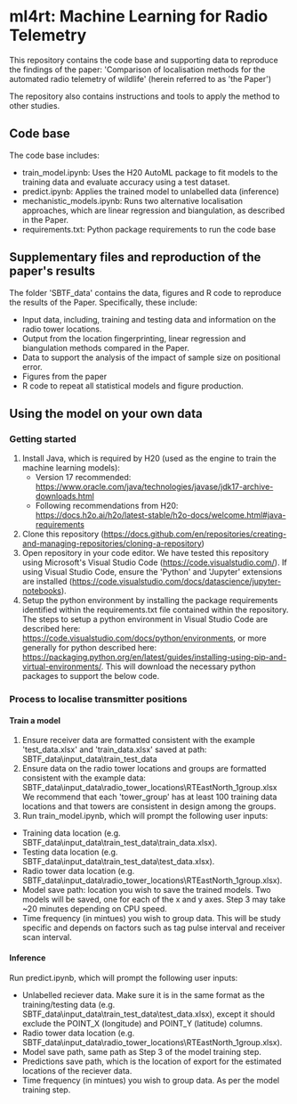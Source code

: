 # ml4rt: Machine Learning for Radio Telemetry

This repository contains the code base and supporting data to reproduce the findings of the paper: 'Comparison of localisation methods for the automated radio telemetry of wildlife' (herein referred to as 'the Paper')

The repository also contains instructions and tools to apply the method to other studies.

## Code base
The code base includes:
- train_model.ipynb: Uses the H20 AutoML package to fit models to the training data and evaluate accuracy using a test dataset.
- predict.ipynb: Applies the trained model to unlabelled data (inference)
- mechanistic_models.ipynb: Runs two alternative localisation approaches, which are linear regression and biangulation, as described in the Paper.
- requirements.txt: Python package requirements to run the code base

## Supplementary files and reproduction of the paper's results
The folder 'SBTF_data' contains the data, figures and R code to reproduce the results of the Paper. Specifically, these include:
- Input data, including, training and testing data and information on the radio tower locations.
- Output from the location fingerprinting, linear regression and biangulation methods compared in the Paper.
- Data to support the analysis of the impact of sample size on positional error.
- Figures from the paper
- R code to repeat all statistical models and figure production.

## Using the model on your own data
### Getting started
1. Install Java, which is required by H20 (used as the engine to train the machine learning models):
    - Version 17 recommended: https://www.oracle.com/java/technologies/javase/jdk17-archive-downloads.html
    - Following recommendations from H20: https://docs.h2o.ai/h2o/latest-stable/h2o-docs/welcome.html#java-requirements
2. Clone this repository (https://docs.github.com/en/repositories/creating-and-managing-repositories/cloning-a-repository)
3. Open repository in your code editor. We have tested this repository using Microsoft's Visual Studio Code (https://code.visualstudio.com/). If using Visual Studio Code, ensure the 'Python' and 'Jupyter' extensions are installed (https://code.visualstudio.com/docs/datascience/jupyter-notebooks).
4. Setup the python environment by installing the package requirements identified within the requirements.txt file contained within the repository. The steps to setup a python environment in Visual Studio Code are described here: https://code.visualstudio.com/docs/python/environments, or more generally for python described here: https://packaging.python.org/en/latest/guides/installing-using-pip-and-virtual-environments/. This will download the necessary python packages to support the below code.

### Process to localise transmitter positions
#### Train a model
1. Ensure receiver data are formatted consistent with the example 'test_data.xlsx' and 'train_data.xlsx' saved at path: SBTF_data\input_data\train_test_data
2. Ensure data on the radio tower locations and groups are formatted consistent with the example data: SBTF_data\input_data\radio_tower_locations\RTEastNorth_1group.xlsx
We recommend that each 'tower_group' has at least 100 training data locations and that towers are consistent in design among the groups.
3. Run train_model.ipynb, which will prompt the following user inputs:
- Training data location (e.g. SBTF_data\input_data\train_test_data\train_data.xlsx).
- Testing data location (e.g. SBTF_data\input_data\train_test_data\test_data.xlsx).
- Radio tower data location (e.g. SBTF_data\input_data\radio_tower_locations\RTEastNorth_1group.xlsx).
- Model save path: location you wish to save the trained models. Two models will be saved, one for each of the x and y axes.
Step 3 may take ~20 minutes depending on CPU speed.
- Time frequency (in mintues) you wish to group data. This will be study specific and depends on factors such as tag pulse interval and receiver scan interval.

#### Inference
Run predict.ipynb, which will prompt the following user inputs:
- Unlabelled reciever data. Make sure it is in the same format as the training/testing data (e.g. SBTF_data\input_data\train_test_data\test_data.xlsx), except it should exclude the POINT_X (longitude) and POINT_Y (latitude) columns.
- Radio tower data location (e.g. SBTF_data\input_data\radio_tower_locations\RTEastNorth_1group.xlsx).
- Model save path, same path as Step 3 of the model training step.
- Predictions save path, which is the location of export for the estimated locations of the reciever data.
- Time frequency (in mintues) you wish to group data. As per the model training step.